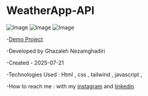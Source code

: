 # WeatherApp-API

![Image](https://github.com/user-attachments/assets/f0f84825-fb6d-4057-946d-3e57f641b6a8)
![Image](https://github.com/user-attachments/assets/cd14fbad-aa1c-45fb-a2ce-89059dc1d4ac)
![Image](https://github.com/user-attachments/assets/318aac1d-4f97-4fbb-95e4-7197418f1a70)

-[Demo Project](https://ghazalehnezamghadiri.github.io/WeatherApp-API/) 

-Developed by Ghazaleh Nezamghadiri

-Created - 2025-07-21

-Technologies Used : Html , css , tailwind , javascript , 

-How to reach me : with my [instagram](https://www.instagram.com/ghazale.ghadiri/?hl=en) and  [linkedin](https://www.linkedin.com/in/ghazaleh-nezamghadiri-06b626302/)
